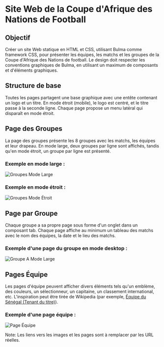 # Site Web de la Coupe d'Afrique des Nations de Football

## Objectif
Créer un site Web statique en HTML et CSS, utilisant Bulma comme framework CSS, pour présenter les équipes, les matchs et les groupes de la Coupe d'Afrique des Nations de football. Le design doit respecter les conventions graphiques de Bulma, en utilisant un maximum de composants et d'éléments graphiques.

## Structure de base
Toutes les pages partagent une base graphique avec une entête contenant un logo et un titre. En mode étroit (mobile), le logo est centré, et le titre passe à la seconde ligne. Chaque page propose un menu latéral qui disparaît en mode étroit.

## Page des Groupes
La page des groupes présente les 8 groupes avec les matchs, les équipes et leur drapeau. En mode large, deux groupes par ligne sont affichés, tandis qu'en mode étroit, un groupe par ligne est présenté.

### Exemple en mode large :
![Groupes Mode Large](lien_vers_image_mode_large)

### Exemple en mode étroit :
![Groupes Mode Étroit](lien_vers_image_mode_étroit)

## Page par Groupe
Chaque groupe a sa propre page sous forme d'un onglet dans un composant tab. Chaque page affiche au minimum un tableau des matchs avec le nom des équipes, la date et le lieu des matchs.

### Exemple d'une page du groupe en mode desktop :
![Groupe A Mode Large](lien_vers_image_groupe_A)

## Pages Équipe
Les pages d'équipe peuvent afficher divers éléments tels qu'un emblème, des couleurs, un sélectionneur, un capitaine, un classement international, etc. L'inspiration peut être tirée de Wikipedia (par exemple, [Équipe du Sénégal (Tenant du titre)](lien_vers_page_wikipedia)).

### Exemple d'une page équipe :
![Page Équipe](lien_vers_image_page_equipe)

Note: Les liens vers les images et les pages sont à remplacer par les URL réelles.
